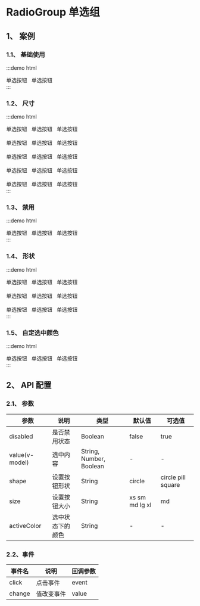 # RadioGroup 单选组

## 1、 案例

### 1.1、 基础使用

:::demo html

<div>
    <mb-radio-group>
        <mb-radio checkedValue="1">单选按钮</mb-radio>&nbsp;&nbsp;
        <mb-radio checkedValue="2">单选按钮</mb-radio>
    </mb-radio-group>
</div>
:::

### 1.2、 尺寸

:::demo html

<div>
    <mb-radio-group size="xs">
        <mb-radio checkedValue="1">单选按钮</mb-radio>&nbsp;&nbsp;
        <mb-radio checkedValue="2">单选按钮</mb-radio>&nbsp;&nbsp;
        <mb-radio checkedValue="3">单选按钮</mb-radio>&nbsp;&nbsp;
    </mb-radio-group>
    <br/>
    <br/>
    <mb-radio-group size="sm">
        <mb-radio checkedValue="1">单选按钮</mb-radio>&nbsp;&nbsp;
        <mb-radio checkedValue="2">单选按钮</mb-radio>&nbsp;&nbsp;
        <mb-radio checkedValue="3">单选按钮</mb-radio>&nbsp;&nbsp;
    </mb-radio-group>
    <br/>
    <br/>
    <mb-radio-group size="md">
        <mb-radio checkedValue="1">单选按钮</mb-radio>&nbsp;&nbsp;
        <mb-radio checkedValue="2">单选按钮</mb-radio>&nbsp;&nbsp;
        <mb-radio checkedValue="3">单选按钮</mb-radio>&nbsp;&nbsp;
    </mb-radio-group>
    <br/>
    <br/>
    <mb-radio-group size="lg">
        <mb-radio checkedValue="1">单选按钮</mb-radio>&nbsp;&nbsp;
        <mb-radio checkedValue="2">单选按钮</mb-radio>&nbsp;&nbsp;
        <mb-radio checkedValue="3">单选按钮</mb-radio>&nbsp;&nbsp;
    </mb-radio-group>
    <br/>
    <br/>
    <mb-radio-group size="xl">
        <mb-radio checkedValue="1">单选按钮</mb-radio>&nbsp;&nbsp;
        <mb-radio checkedValue="2">单选按钮</mb-radio>&nbsp;&nbsp;
        <mb-radio checkedValue="3">单选按钮</mb-radio>&nbsp;&nbsp;
    </mb-radio-group>
</div>
:::

### 1.3、 禁用

:::demo html

<div>
    <mb-radio-group disabled>
        <mb-radio checkedValue="1">单选按钮</mb-radio>&nbsp;&nbsp;
        <mb-radio checkedValue="2">单选按钮</mb-radio>&nbsp;&nbsp;
        <mb-radio checkedValue="3">单选按钮</mb-radio>&nbsp;&nbsp;
    </mb-radio-group>
</div>
:::

### 1.4、 形状

:::demo html

<div>
    <mb-radio-group shape="circle">
        <mb-radio checkedValue="1">单选按钮</mb-radio>&nbsp;&nbsp;
        <mb-radio checkedValue="2">单选按钮</mb-radio>&nbsp;&nbsp;
        <mb-radio checkedValue="3">单选按钮</mb-radio>&nbsp;&nbsp;
    </mb-radio-group>
    <br/>
    <br/>
    <mb-radio-group shape="pill">
        <mb-radio checkedValue="1">单选按钮</mb-radio>&nbsp;&nbsp;
        <mb-radio checkedValue="2">单选按钮</mb-radio>&nbsp;&nbsp;
        <mb-radio checkedValue="3">单选按钮</mb-radio>&nbsp;&nbsp;
    </mb-radio-group>
    <br/>
    <br/>
    <mb-radio-group shape="square">
        <mb-radio checkedValue="1">单选按钮</mb-radio>&nbsp;&nbsp;
        <mb-radio checkedValue="2">单选按钮</mb-radio>&nbsp;&nbsp;
        <mb-radio checkedValue="3">单选按钮</mb-radio>&nbsp;&nbsp;
    </mb-radio-group>
</div>
:::

### 1.5、 自定选中颜色

:::demo html

<div>
    <mb-radio-group activeColor="#67c23a">
        <mb-radio checkedValue="1">单选按钮</mb-radio>&nbsp;&nbsp;
        <mb-radio checkedValue="2">单选按钮</mb-radio>&nbsp;&nbsp;
        <mb-radio checkedValue="3">单选按钮</mb-radio>&nbsp;&nbsp;
    </mb-radio-group>
</div>
:::

## 2、 API 配置

### 2.1、 参数

| 参数           | 说明             | 类型                    | 默认值         | 可选值             |
| -------------- | ---------------- | ----------------------- | -------------- | ------------------ |
| disabled       | 是否禁用状态     | Boolean                 | false          | true               |
| value(v-model) | 选中内容         | String, Number, Boolean | -              | -                  |
| shape          | 设置按钮形状     | String                  | circle         | circle pill square |
| size           | 设置按钮大小     | String                  | xs sm md lg xl | md                 |
| activeColor    | 选中状态下的颜色 | String                  | -              | -                  |

### 2.2、事件

| 事件名 | 说明       | 回调参数 |
| ------ | ---------- | -------- |
| click  | 点击事件   | event    |
| change | 值改变事件 | value    |
